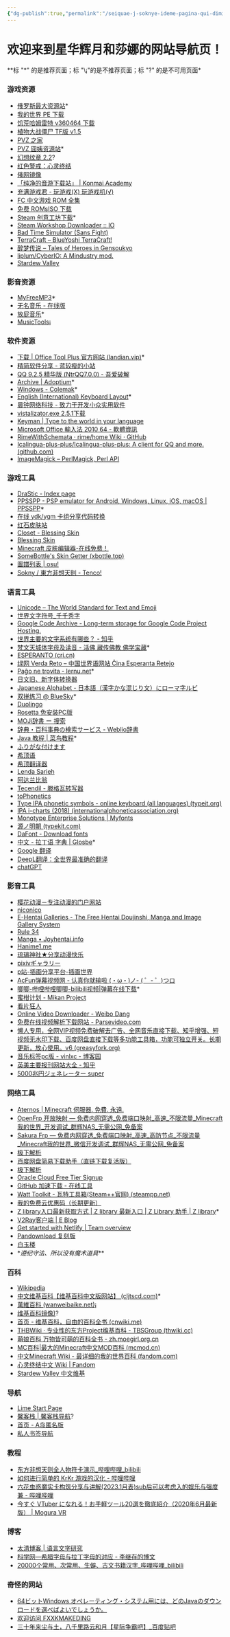```yaml
---
{"dg-publish":true,"permalink":"/seiquae-j-soknye-ideme-pagina-qui-dimitti/","tags":["gardenEntry"]}
---
```


# **欢迎来到星华辉月和莎娜的网站导航页！** 

\**标 "\*" 的是推荐页面；标 "\¡"的是不推荐页面；标 "\?" 的是不可用页面\*   

### 游戏资源
- [俄罗斯最大资源站](https://rutracker.org/)\*
- [我的世界 PE 下载](https://minecraftpe-mods.com/download_minecraft_pe)
- [饥荒哈姆雷特 v360464 下载](https://www.52pojie.cn/thread-1123897-1-1.html)
- [植物大战僵尸 TF版 v1.5](https://tfpvz.top/archives/8/)
- [PVZ 之家](http://pvz.booen.vip/)
- [PVZ 囧姨资源站](http://lonelystar.org/download.htm)\*
- [幻想纹章 2.2](http://www.2ueyes.cn/4399/flash/184320.htm)\?
- [红色警戒：心灵终结](http://www.mentalomega.com/)
- [俄网镜像](http://rarbgmirror.org/)
- [「纯净的音游下载站」 | Konmai Academy](https://616.sb/#be-music-source-bms)
- [充满游戏君 - 玩游戏(X) 玩游戏机(√)](http://fullgame666.com/)
- [FC 中文游戏 ROM 全集](https://www.whhaiyue.com/post/3403.html)
- [免费 ROMsISO 下载](https://wowroms.com/)
- [Steam 创意工坊下载](http://steamworkshop.download/)\*
- [Steam Workshop Downloader :: IO](https://steamworkshopdownloader.io/)
- [Bad Time Simulator (Sans Fight)](https://jcw87.github.io/c2-sans-fight/)
- [TerraCraft – BlueYoshi TerraCraft!](http://blueyoshi.cn/terracraft)
- [醉梦传说 – Tales of Heroes in Gensoukyo](https://thg.igsk.fun/)
- [liplum/CyberIO: A Mindustry mod.](https://github.com/liplum/CyberIO#readme)
- [Stardew Valley](https://rutracker.org/forum/viewtopic.php?t=5178626)
### 影音资源
- [MyFreeMP3](https://tools.liumingye.cn/music/?page=searchPage#/)\*
- [无名音乐 - 在线版](https://thewind.xyz/?keyword=%E5%90%9B%E3%81%8C%E7%94%9F%E3%81%BE%E3%82%8C%E3%81%9F%E6%97%A5)
- [放屁音乐](https://www.fangpi.net/)\*
- [MusicTools](https://www.whg6.com/html/musictools/)¡
### 软件资源
- [下载 | Office Tool Plus 官方网站 (landian.vip)](https://otp.landian.vip/zh-cn/download.html)\*
- [精简软件分享 - 蓝较瘦的小站](http://lanjiaoshou.xyz/?p=128)
- [QQ 9.2.5 精华版 (NtrQQ7.0.0) - 吾爱破解](https://www.52pojie.cn/thread-1148677-1-1.html)
- [Archive | Adoptium](https://adoptium.net/zh-cn/temurin/archive/)\*
- [Windows - Colemak](https://colemak.com/Windows)\*
- [English (International) Keyboard Layout](http://kbd-intl.narod.ru/english/en)\*
- [晨钟网络科技 - 致力于开发小众实用软件](https://jamcz.com/)
- [vistalizator.exe 2.5.1下载](http://www.kuaihou.com/soft/323071.html#download)
- [Keyman | Type to the world in your language](https://keyman.com/)
-  [Microsoft Office 輸入法 2010 64 - 軟體資訊](https://www.softking.com.tw/dl/26955/Microsoft%20Office%20%E8%BC%B8%E5%85%A5%E6%B3%95%202010%2064%20%E4%BD%8D%E5%85%83%E7%89%88%E6%9C%AC(%E5%85%8D%E8%B2%BB).html)
- [RimeWithSchemata · rime/home Wiki · GitHub](https://github.com/rime/home/wiki/RimeWithSchemata)
- [Icalingua-plus-plus/Icalingua-plus-plus: A client for QQ and more. (github.com)](https://github.com/Icalingua-plus-plus/Icalingua-plus-plus)
- [ImageMagick – PerlMagick, Perl API](https://imagemagick.org/script/perl-magick.php)
### 游戏工具
- [DraStic - Index page](https://www.drastic-ds.com/)
- [PPSSPP - PSP emulator for Android, Windows, Linux, iOS, macOS | PPSSPP](https://www.ppsspp.org/)\*
- [在线 ydk/ygm 卡组分享代码转换](https://www.ygo-sem.cn/yrp/deck.aspx)
- [红石皮肤站](https://mcskin.cn/auth/login)
- [Closet - Blessing Skin](http://www.hdsbdf.com/user/closet)
- [Blessing Skin](https://skin.prinzeugen.net/?lang=zh_CN)
- [Minecraft 皮肤编辑器-在线免费！](https://photoretrica.com/cn/minecraft-skin-editor)
- [SomeBottle's Skin Getter (xbottle.top)](http://o.xbottle.top/bottleskin/?from=mcbbs)
- [圖譜列表 | osu!](https://osu.ppy.sh/beatmapsets?q=&m=-1)
- [Sokny / 東方非想天則 - Tenco!](https://tenco.info/game/2/account/Sokny/)
### 语言工具
- [Unicode – The World Standard for Text and Emoji](https://home.unicode.org/)
- [世界文字符号_千千秀字](https://www.qqxiuzi.cn/zh/shijiewenzi/)
- [Google Code Archive - Long-term storage for Google Code Project Hosting.](https://code.google.com/archive/p/rime-aca/downloads)
- [世界主要的文字系统有哪些？ - 知乎](https://www.zhihu.com/question/357965319)
- [梵文天城体字母及读音 - 活佛 藏传佛教 佛学宝藏](http://www.beita.org/html/xianguanzhuangyanlunxuexi/fanwenxuexi/200901/25-1718.html)\*
- [ESPERANTO (cri.cn)](https://esperanto.cri.cn/)
- [绿网 Verda Reto – 中国世界语网站 Ĉina Esperanta Retejo](https://reto.cn/php/hanyu/)
- [Paĝo ne trovita - lernu.net](https://lernu.net/en)\*
- [日文旧、新字体转换器](https://www.ltool.net/japanese-old-kanji-characters-to-new-converter-in-simplified-chinese.php)
- [Japanese Alphabet - 日本語（漢字かな混じり文）にローマ字ルビ](http://www.kawa.net/works/ajax/romanize/japanese.html)
- [双拼练习 @ BlueSky](https://api.ihint.me/shuang/)\*
- [Duolingo](https://www.duolingo.cn)
- [Rosetta 免安装PC版](https://tieba.baidu.com/p/4192058798)
- [MOJi辞書 ー 搜索](https://www.mojidict.com/)
- [辞典・百科事典の検索サービス - Weblio辞書](https://www.weblio.jp/)
- [Java 教程 | 菜鸟教程](https://www.runoob.com/java/java-tutorial.html)\*
- [ふりがな付けます](https://hiragana.jp/)
- [希顶语](https://xdi8.top/cmn-hans/#td-block-1)
- [希顶翻译器](https://oldxdi8translator.nyoeghau.com/)
- [Lenda Sarieh](https://lendasarieh.github.io/)
- [阿达兰比翁](https://folk.uib.no/hnohf/)
- [Tecendil - 滕格瓦转写器](https://www.tecendil.com/)
- [toPhonetics](https://tophonetics.com/)
- [Type IPA phonetic symbols - online keyboard (all languages) (typeit.org)](https://ipa.typeit.org/full/)
- [IPA i-charts (2018) (internationalphoneticassociation.org)](https://www.internationalphoneticassociation.org/IPAcharts/inter_chart_2018/IPA_2018.html)
- [Monotype Enterprise Solutions | Myfonts](https://www.myfonts.com/a/font/content/enterprise-solutions)
- [源ノ明朝 (typekit.com)](https://source.typekit.com/source-han-sans/jp/)
- [DaFont - Download fonts](https://www.dafont.com/)
- [中文 - 拉丁语 字典 | Glosbe](https://zh.glosbe.com/zh/la)\*
- [Google 翻译](https://translate.google.cn/)
- [DeepL翻译：全世界最准确的翻译](https://www.deepl.com/translator)
- [chatGPT](https://chat.openai.com)
### 影音工具
- [樱花动漫－专注动漫的门户网站](http://www.imomoe.in/)
- [niconico](https://www.nicovideo.jp/)
- [E-Hentai Galleries - The Free Hentai Doujinshi, Manga and Image Gallery System](https://e-hentai.org/)
- [Rule 34](http://rule34.paheal.net/)
- [Manga • Joyhentai.info](https://joyhentai.info/manga/)
- [Hanime1.me](manime1.me)
- [琉璃神社★分享动漫快乐](https://llss.bz/)
- [pixivギャラリー](https://pixiv.moe/)
- [p站-插画分享平台-插画世界](https://www.vilipix.com/)
- [AcFun弹幕视频网 - 认真你就输啦 (・ω・)ノ- ( ゜- ゜)つロ](https://www.acfun.cn/)
- [唧唧-哔哩哔哩唧唧-bilibili视频|弹幕在线下载](https://www.jijidown.com/)\*
- [蜜柑计划 - Mikan Project](https://mikanani.me/)
- [看片狂人](https://www.kpkuang.xyz/)
- [Online Video Downloader - Weibo Dang](http://www.weibodang.cn/videoextractor/extract.php)
- [免费在线视频解析下载网站 - Parsevideo.com](https://pv.vlogdownloader.com/)
- [懒人专用，全网VIP视频免费破解去广告、全网音乐直接下载、知乎增强、短视频无水印下载、百度网盘直接下载等多功能工具箱，功能可独立开关。长期更新，放心使用。v6 (greasyfork.org)](https://greasyfork.org/zh-CN/scripts/370634-%E6%87%92%E4%BA%BA%E4%B8%93%E7%94%A8-%E5%85%A8%E7%BD%91vip%E8%A7%86%E9%A2%91%E5%85%8D%E8%B4%B9%E7%A0%B4%E8%A7%A3%E5%8E%BB%E5%B9%BF%E5%91%8A-%E5%85%A8%E7%BD%91%E9%9F%B3%E4%B9%90%E7%9B%B4%E6%8E%A5%E4%B8%8B%E8%BD%BD-%E7%9F%A5%E4%B9%8E%E5%A2%9E%E5%BC%BA-%E7%9F%AD%E8%A7%86%E9%A2%91%E6%97%A0%E6%B0%B4%E5%8D%B0%E4%B8%8B%E8%BD%BD-%E7%99%BE%E5%BA%A6%E7%BD%91%E7%9B%98%E7%9B%B4%E6%8E%A5%E4%B8%8B%E8%BD%BD%E7%AD%89%E5%A4%9A%E5%8A%9F%E8%83%BD%E5%B7%A5%E5%85%B7%E7%AE%B1-%E5%8A%9F%E8%83%BD%E5%8F%AF%E7%8B%AC%E7%AB%8B%E5%BC%80%E5%85%B3-%E9%95%BF%E6%9C%9F%E6%9B%B4%E6%96%B0-%E6%94%BE%E5%BF%83%E4%BD%BF%E7%94%A8-v6)
- [音乐标签pc版 - vinlxc - 博客园](https://www.cnblogs.com/vinlxc/p/11347744.html)
- [英美主要报刊网站大全 - 知乎](https://zhuanlan.zhihu.com/p/396594576)
- [5000兆円ジェネレーター super](http://yurafuca.com/5000choyen/index_cn.html)
### 网络工具
- [Aternos | Minecraft 伺服器. 免費. 永遠.](https://aternos.org/:zh-TW/)
- [OpenFrp 开放映射 — 免费内网穿透_免费端口映射_高速_不限流量_Minecraft我的世界_开发调试_群辉NAS_无需公网_免备案](https://www.openfrp.net/)
- [Sakura Frp — 免费内网穿透_免费端口映射_高速_高防节点_不限流量_Minecraft我的世界_微信开发调试_群辉NAS_无需公网_免备案](https://www.natfrp.com/)
- [极下解析](https://jixia.icu/)
- [百度网盘简易下载助手（直链下载复活版）](https://greasyfork.org/zh-CN/scripts/418182-%E7%99%BE%E5%BA%A6%E7%BD%91%E7%9B%98%E7%AE%80%E6%98%93%E4%B8%8B%E8%BD%BD%E5%8A%A9%E6%89%8B-%E7%9B%B4%E9%93%BE%E4%B8%8B%E8%BD%BD%E5%A4%8D%E6%B4%BB%E7%89%88)
- [极下解析](https://jixia.icu/)
- [Oracle Cloud Free Tier Signup](https://signup.cloud.oracle.com/?verify_email=eyJhbGciOiJIUzI1NiJ9.eyJjYXB0Y2hhSnd0VG9rZW4iOiIiLCJsYXN0TmFtZSI6Iui8neaciCIsImNvdW50cnkiOiJDTiIsInN1YiI6Im9jaS1zaWdudXAiLCJpc3MiOiJodHRwczpcL1wvc2lnbnVwLm9yYWNsZWNsb3VkLmNvbSIsInVzZXJTZXNzaW9uSWQiOiJzaWdudXBfNTFjNTRkMWQtNDgzNS00MmRmLTk0NTMtNDdjNmZhMjk4MGEyIiwib3JhY2xlRW1wbG95ZWUiOmZhbHNlLCJmaXJzdE5hbWUiOiLmmJ_oj68iLCJyZWZlcnJlciI6Imh0dHBzOlwvXC93d3cub3JhY2xlLmNvbVwvY25cL2Nsb3VkXC9mcmVlXC8iLCJpc09wYXlPdXRhZ2UiOmZhbHNlLCJleHAiOjE2NzQ5Njk1OTYsImlhdCI6MTY3NDk2Nzc5NiwiZW1haWwiOiJzb25yeWVrdXdpQGdtYWlsLmNvbSJ9.nVakzbVUAwi2zz2uBk7Z6_jwTb3Qva0KhZW-U9fJXXM&sourceType=:ow:o:p:feb:0916FreePageMidButton)
- [GitHub 加速下载 - 在线工具](https://toolwa.com/github/)
- [Watt Toolkit - 瓦特工具箱(Steam++官网) (steampp.net)](https://steampp.net/)
- [我的免费云优惠码（长期更新）](https://shimo.im/docs/0l3NVMWdMEhNPn3R/read)
- [Z library入口最新获取方式 | Z library 最新入口 | Z Library 助手 | Z library](https://find.looks.wang/zlibrary.html)\*
- [V2Ray客户端 | E Blog](https://www.hgblog.net/1056.html)
- [Get started with Netlify | Team overview](https://app.netlify.com/teams/sakuranokwa/overview)
- [Pandownload 复刻版](https://bd.52king.vip/)
- [白玉楼](http://www.youmukonpaku.com/)
- \**遵纪守法、所以没有魔术道具*\**

### 百科
- [Wikipedia](https://www.wikipedia.org/)
- [中文维基百科【维基百科中文版网站】 (cljtscd.com)](https://m.tw.cljtscd.com/)\*
- [萬維百科 (wanweibaike.net)](https://www.wanweibaike.net/)¡
- [维基百科镜像)](https://www.library.ac.cn/ip.html?=ahnu)\?
- [首页 - 维基百科，自由的百科全书 (cnwiki.me)](https://www.cnwiki.me/index.php?title=%E9%A6%96%E9%A1%B5)
- [THBWiki · 专业性的东方Project维基百科 - TBSGroup (thwiki.cc)](https://thwiki.cc/)
- [萌娘百科 万物皆可萌的百科全书 - zh.moegirl.org.cn](https://zh.moegirl.org.cn/Mainpage)
- [MC百科|最大的Minecraft中文MOD百科 (mcmod.cn)](https://m.mcmod.cn/)
- [中文Minecraft Wiki - 最详细的我的世界百科 (fandom.com)](https://minecraft.fandom.com/zh/wiki/Minecraft_Wiki)
- [心灵终结中文 Wiki | Fandom](https://moapyr.fandom.com/zh/wiki/%E5%BF%83%E7%81%B5%E7%BB%88%E7%BB%93%E4%B8%AD%E6%96%87_Wiki)
- [Stardew Valley 中文维基](https://zh.stardewvalleywiki.com/Stardew_Valley_Wiki)
### 导航
- [Lime Start Page](https://limestart.cn/?from=old)
- [馨客栈 | 馨客栈导航](http://www.mackxin.com/nav.html)\?
- [首页 - A岛匿名版](https://adnmb3.com/Forum)
- [私人书签导航](http://me.lg3000.top/)

### 教程
- [东方非想天则全人物符卡演示_哔哩哔哩_bilibili](https://www.bilibili.com/video/BV1is411U7hU?p=11&spm_id_from=pageDriver)
- [如何进行简单的 KrKr 游戏的汉化 - 哔哩哔哩](https://www.bilibili.com/read/cv5178364)
- [六花虫惑魔实卡构筑分享与讲解(2023.1月表)sub后可以考虑入的娱乐与强度兼 - 哔哩哔哩](https://www.bilibili.com/read/cv20822132?from=search&spm_id_from=333.337.0.0)
- [今すぐ VTuber になれる！お手軽ツール20選を徹底紹介（2020年6月最新版） | Mogura VR](https://www.moguravr.com/vtuber-tools/#link4)
### 博客
- [太清博客 | 语言文字研究](https://abkai.net/blog/)
- [科学网—希腊字母与拉丁字母的对应 - 李继存的博文](http://blog.sciencenet.cn/blog-548663-787987.html)
- [20000个常用、次常用、生僻、古文书籍汉字_哔哩哔哩_bilibili](https://www.bilibili.com/video/BV1A54y1m7wy?p=3)
### 奇怪的网站
- [64ビットWindows オペレーティング・システム用には、どのJavaのダウンロードを選べばよいでしょうか。](https://java.com/ja/download/help/java_win64bit.html)
- [欢迎访问 FXXKMAKEDING](https://www.fxxkmakeding.xyz/)
- [三十年来尘与土，八千里路云和月【星际争霸吧】_百度贴吧](https://tieba.baidu.com/p/8260502584)
